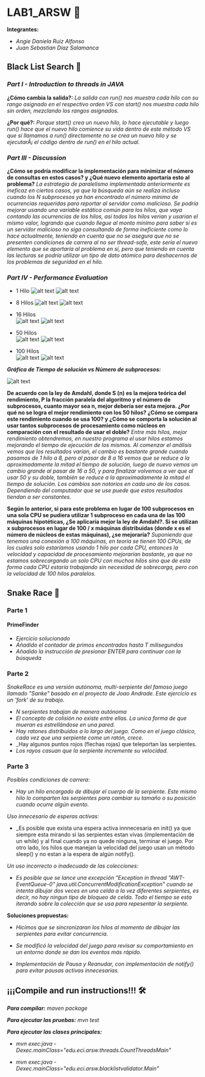 # LAB1_ARSW 🚀

**Integrantes:**


* _Angie Daniela Ruiz Alfonso_
* _Juan Sebastian Díaz Salamanca_ 


## Black List Search 📄
### _Part I - Introduction to threads in JAVA_


**¿Cómo cambia la salida?:**
_La salida con run() nos muestra cada hilo con su rango asignado en el respectivo orden VS con start() nos muestra cada hilo sin orden, mezclando los rangos asignados._


**¿Por qué?:**
_Porque start() crea un nuevo hilo, lo hace ejecutable y luego run() hace que el nuevo hilo comience su vida dentro de este método VS que si llamamos a run() directamente no se crea un nuevo hilo y se ejecutarÃ¡ el código dentro de run() en el hilo actual._


### _Part III - Discussion_

**¿Cómo se podría modificar la implementación para minimizar el número de consultas en estos casos? y ¿Qué nuevo elemento aportaría esto al problema?**
_La estrategia de paralelismo implementada anteriormente es ineficaz en ciertos casos, ya que la búsqueda aún se realiza incluso cuando los N subprocesos ya han encontrado el número mínimo de ocurrencias requeridas para reportar al servidor como malicioso. Se podría mejorar usando una variable estática común para los hilos, que vaya contando las ocurrencias de los hilos, así todos los hilos verian y usarian el mismo valor, logrando que cuando llegue al monto minímo para saber si es un servidor malicioso no siga consultando de forma ineficiente como lo hace actualmente, teniendo en cuenta que no se asegura que no se presenten condiciones de carrera al no ser thread-safe, este sería el nuevo elemento que se aportaría al problema en sí, pero que teniendo en cuenta las lecturas se podría utilizar un tipo de dato atómico para deshacernos de los problemas de seguridad en el hilo._


### _Part IV - Performance Evaluation_
 * 1 Hilo
![alt text](https://raw.githubusercontent.com/angiedanielar/LAB1_ARSW/master/imagenes/1.jpg)
![alt text](https://raw.githubusercontent.com/angiedanielar/LAB1_ARSW/master/imagenes/1_1.jpeg)


 * 8 Hilos
![alt text](https://raw.githubusercontent.com/angiedanielar/LAB1_ARSW/master/imagenes/8.jpg)
![alt text](https://raw.githubusercontent.com/angiedanielar/LAB1_ARSW/master/imagenes/8_1.jpeg)


 * 16 Hilos  
![alt text](https://raw.githubusercontent.com/angiedanielar/LAB1_ARSW/master/imagenes/16.jpg) 
![alt text](https://raw.githubusercontent.com/angiedanielar/LAB1_ARSW/master/imagenes/16_1.jpeg)


 * 50 Hilos   
![alt text](https://raw.githubusercontent.com/angiedanielar/LAB1_ARSW/master/imagenes/50.jpg)
![alt text](https://raw.githubusercontent.com/angiedanielar/LAB1_ARSW/master/imagenes/50_1.jpeg)


 * 100 Hilos    
![alt text](https://raw.githubusercontent.com/angiedanielar/LAB1_ARSW/master/imagenes/100.jpg)
![alt text](https://raw.githubusercontent.com/angiedanielar/LAB1_ARSW/master/imagenes/100_1.jpeg)  


**_Gráfica de Tiempo de solución vs Número de subprocesos:_**


![alt text](https://raw.githubusercontent.com/angiedanielar/LAB1_ARSW/master/imagenes/grafica.jpg) 


**De acuerdo con la ley de Amdahl, donde S (n) es la mejora teórica del rendimiento, P la fracción paralela del algoritmo y el número de subprocesos, cuanto mayor sea n, mejor debería ser esta mejora. ¿Por qué no se logra el mejor rendimiento con los 50 hilos? ¿Cómo se compara este rendimiento cuando se usa 100? y ¿Cómo se comporta la solución al usar tantos subprocesos de procesamiento como núcleos en comparación con el resultado de usar el doble?**
_Entre más hilos, mejor rendimiento obtendremos, en nuestro programa el usar hilos estamos mejorando el tiempo de ejecución de los mismos. Al comenzar el análisis vemos que los resultados varian, el cambio es bastante grande cuando pasamos de 1 hilo a 8,  pero al pasar de 8 a 16 vemos que se reduce a la aproximadamente la mitad el tiempo de solución, luego de nuevo vemos un cambio grande al pasar de 16 a 50, y para finalizar volvemos a ver que al usar 50 y su doble, también se reduce a la aproximadamente la mitad el tiempo de solución. Los cambios son notorios en cada uno de los casos. Dependiendo del computador que se use puede que estos resultados tiendan a ser constantes._


**Según lo anterior, si para este problema en lugar de 100 subprocesos en una sola CPU se pudiera utilizar 1 subproceso en cada una de las 100 máquinas hipotéticas, ¿Se aplicaría mejor la ley de Amdahl?. Si se utilizan x subprocesos en lugar de 100 / x máquinas distribuidas (donde x es el número de núcleos de estas máquinas), ¿se mejoraría?**
_Suponiendo que tenemos una conexión a 100 máquinas, en teoría se tienen 100 CPUs, de los cuales solo estaríamos usando 1 hilo por cada CPU, entonces la velocidad y capacidad de procesamiento mejorarían bastante, ya que no estamos sobrecargando un solo CPU con muchos hilos sino que de esta forma cada CPU estaría trabajando sin necesidad de sobrecarga, pero con la velocidad de 100 hilos paralelos._


## Snake Race 🐍
### Parte 1
#### PrimeFinder

* _Ejercicio solucionado_
* _Añadido el contador de primos encontrados hasta T milisegundos_
* _Añadido la instrucción de presionar ENTER para continuar con la búsqueda_

### Parte 2
_SnakeRace es una versión autónoma, multi-serpiente del famoso juego llamado "Sanke" basado en el proyecto de Joao Andrade. Este ejercicio es un 'fork' de su trabajo._
* _N serpientes trabajan de manera autónoma_
* _El concepto de colisión no existe entre ellas. La unica forma de que mueran es estrellándose en una pared._
* _Hay ratones distribuidos a lo largo del juego. Como en el juego clásico, cada vez que una serpiente come un ratón, crece._
* _Hay algunos puntos rojos (flechas rojas) que teleportan las serpientes.
* _Los rayos casuan que la serpiente incremente su velocidad._

### Parte 3

_Posibles condiciones de carrera:_
* _Hay un hilo encargado de dibujar el cuerpo de la serpiente. Este mismo hilo lo comparten las serpientes para cambiar su tamaño o su posición cuando ocurre algún evento._  
  
_Uso innecesario de esperas activas:_
* _Es posible que exista una espera activa innnecesaria en init() ya que siempre esta mirando si las serpientes estan vivas (implementación de un while) y al final cuando ya no quede ninguna, terminar el juego. Por otro lado, los hilos que manejan la velocidad del juego usan un método sleep() y no estan a la espera de algún notify().

_Un uso incorrecto o inadecuado de las colecciones:_
* _Es posible que se lance una excepción "Exception in thread "AWT-EventQueue-0" java.util.ConcurrentModificationException" cuando se intenta dibujar dos veces en una celda a la vez diferentes serpientes, es decir, no hay ningun tipo de bloqueo de celda. Todo el tiempo se esta iterando sobre la colección que se usa para repesentar la serpiente._  

**Soluciones propuestas:**

* _Hicimos que se sincronizaran los hilos al momento de dibujar las serpientes para evitar concurrencia._

* _Se modificó la velocidad del juego para revisar su comportamiento en un entorno donde se dan los eventos más rápido._

* _Implementación de Pausa y Reanudar, con implementación de notify() para evitar pausas activas innecesarias._
  
## ¡¡¡Compile and run instructions!!! 🛠️


**_Para compilar:_**
_maven package_


**_Para ejecutar las pruebas:_**
_mvn test_


**_Para ejecutar las clases principales:_** 
 * _mvn exec:java -Dexec.mainClass="edu.eci.arsw.threads.CountThreadsMain"_


 * _mvn exec:java -Dexec.mainClass="edu.eci.arsw.blacklistvalidator.Main"_












